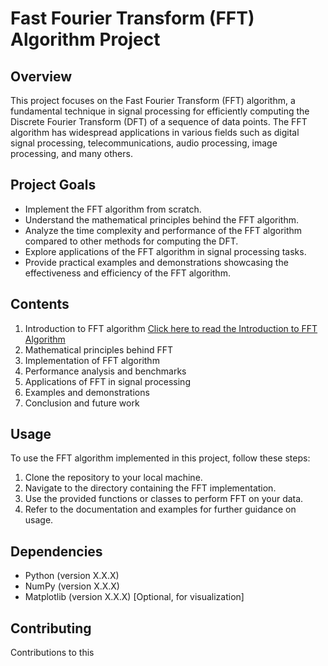 # Fast Fourier Transform (FFT) Algorithm Project

## Overview

This project focuses on the Fast Fourier Transform (FFT) algorithm, a fundamental technique in signal processing for efficiently computing the Discrete Fourier Transform (DFT) of a sequence of data points. The FFT algorithm has widespread applications in various fields such as digital signal processing, telecommunications, audio processing, image processing, and many others.

## Project Goals

- Implement the FFT algorithm from scratch.
- Understand the mathematical principles behind the FFT algorithm.
- Analyze the time complexity and performance of the FFT algorithm compared to other methods for computing the DFT.
- Explore applications of the FFT algorithm in signal processing tasks.
- Provide practical examples and demonstrations showcasing the effectiveness and efficiency of the FFT algorithm.

## Contents

1. Introduction to FFT algorithm
[Click here to read the Introduction to FFT Algorithm](Introduction_to_FFT_Algorithm.md)
2. Mathematical principles behind FFT
3. Implementation of FFT algorithm
4. Performance analysis and benchmarks
5. Applications of FFT in signal processing
6. Examples and demonstrations
7. Conclusion and future work

## Usage

To use the FFT algorithm implemented in this project, follow these steps:

1. Clone the repository to your local machine.
2. Navigate to the directory containing the FFT implementation.
3. Use the provided functions or classes to perform FFT on your data.
4. Refer to the documentation and examples for further guidance on usage.

## Dependencies

- Python (version X.X.X)
- NumPy (version X.X.X)
- Matplotlib (version X.X.X) [Optional, for visualization]

## Contributing

Contributions to this 

